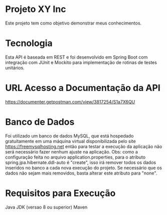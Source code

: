 # Projeto XY Inc
Este projeto tem como objetivo demonstrar meus conhecimentos.

# Tecnologia
Esta API é baseada em REST e foi desenvolvido em Spring Boot com integração com JUnit e Mockito
para implementação de rotinas de testes unitários.

# URL Acesso a Documentação da API
https://documenter.getpostman.com/view/3817254/S1a7X6QU

# Banco de Dados
Foi utilizado um banco de dados MySQL, que está hospedado gratuítamente em uma 
máquina virtual disponibilizada pelo site https://freemysqlhosting.net então
para testar a execução da aplicação não será necessário fazer nenhum ajuste
na aplicação. 
Obs: como a configuração feita no arquivo application.properties, para o atributo
spring.jpa.hibernate.ddl-auto é "create", isso irá remover todos os dados inseridos
no banco a cada nova execução do projeto. Se necessário que os dados não sejam
mais removidos, basta alterar este atributo para "none".

# Requisitos para Execução
Java JDK (versao 8 ou superior)
Maven
